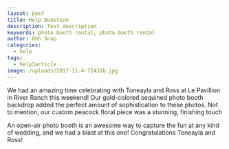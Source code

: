 ```yaml
---
layout: post
title: Help Question
description: Test description
keywords: photo booth rental, photo booth rental
author: Ohh Snap
categories:
  - help
tags:
  - help3article
image: /uploads/2017-11-4-72431b.jpg
---
```

We had an amazing time celebrating with Toneayla and Ross at Le Pavillion in River Ranch this weekend\! Our gold-colored sequined photo booth backdrop added the perfect amount of sophistication to these photos. Not to mention, our custom peacock floral piece was a stunning, finishing touch

An open-air photo booth is an awesome way to capture the fun at any kind of wedding, and we had a blast at this one\! Congratulations Toneayla and Ross\!